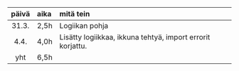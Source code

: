 | päivä | aika | mitä tein  |
| :----:|:-----| :-----|
| 31.3. | 2,5h  | Logiikan pohja|
| 4.4.  | 4,0h  | Lisätty logiikkaa, ikkuna tehtyä, import errorit korjattu.|
| yht   | 6,5h  | 
